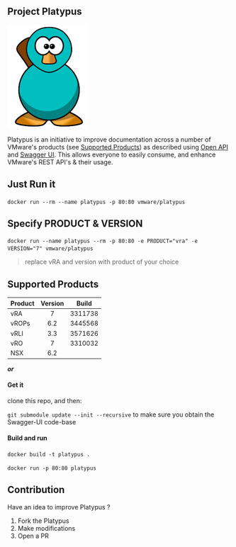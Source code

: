 ## Project Platypus
![](platypus.jpg)

Platypus is an initiative to improve documentation across a number of VMware's products (see [Supported Products](#supported-products)) as described using [Open API](https://openapis.org/) and [Swagger UI](http://swagger.io/swagger-ui/). This allows everyone to easily consume, and enhance VMware's REST API's & their usage.

## Just Run it

`docker run --rm --name platypus -p 80:80 vmware/platypus`

## Specify PRODUCT & VERSION

`docker run --name platypus --rm -p 80:80 -e PRODUCT="vra" -e VERSION="7" vmware/platypus`

> replace vRA and version with product of your choice

## Supported Products

| Product       | Version       | Build   |
| ------------- | :---:         | :---:   |
| vRA           | 7             | 3311738 |
| vROPs         | 6.2           | 3445568 |
| vRLI          | 3.3           | 3571626 |
| vRO           | 7             | 3310032 |
| NSX			      | 6.2		       	|    		  |


_**or**_

#### Get it

clone this repo, and then:

`git submodule update --init --recursive` to make sure you obtain the Swagger-UI code-base

#### Build and run

`docker build -t platypus .`

`docker run -p 80:80 platypus`

## Contribution

Have an idea to improve Platypus ?

1. Fork the Platypus
2. Make modifications
3. Open a PR
